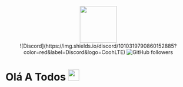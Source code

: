 <div id="header" align="center">
  <img src="https://media.discordapp.net/attachments/858785406166237221/1015386865605550151/standard_4.gif" width="100"/>
  <div id="badges">
    ![Discord](https://img.shields.io/discord/1010319790860152885?color=red&label=Discord&logo=CoohLTE)
    <img alt="GitHub followers" src="https://img.shields.io/github/followers/CoohCooh?label=Me%20Siga&logo=Github&style=social">
</div>
<img src="https://komarev.com/ghpvc/?username=CoohLTE&style=flat-square&color=blue" alt=""/>
</div>
<h1>
Olá A Todos
<img src="https://media.giphy.com/media/hvRJCLFzcasrR4ia7z/giphy.gif" width="30px"/>
</h1>
